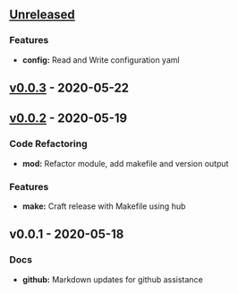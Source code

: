 <a name="unreleased"></a>
## [Unreleased]

### Features
- **config:** Read and Write configuration yaml


<a name="v0.0.3"></a>
## [v0.0.3] - 2020-05-22

<a name="v0.0.2"></a>
## [v0.0.2] - 2020-05-19
### Code Refactoring
- **mod:** Refactor module, add makefile and version output

### Features
- **make:** Craft release with Makefile using hub


<a name="v0.0.1"></a>
## v0.0.1 - 2020-05-18
### Docs
- **github:** Markdown updates for github assistance


[Unreleased]: https://github.com/nthomas20/gostadon-cli/compare/v0.0.3...HEAD
[v0.0.3]: https://github.com/nthomas20/gostadon-cli/compare/v0.0.2...v0.0.3
[v0.0.2]: https://github.com/nthomas20/gostadon-cli/compare/v0.0.1...v0.0.2
